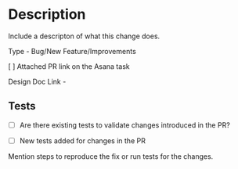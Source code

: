 # Description
Include a descripton of what this change does. 

Type - Bug/New Feature/Improvements

[ ] Attached PR link on the Asana task

Design Doc Link - 

## Tests
- [ ] Are there existing tests to validate changes introduced in the PR? 

- [ ] New tests added for changes in the PR    
 
Mention steps to reproduce the fix or run tests for the changes.

